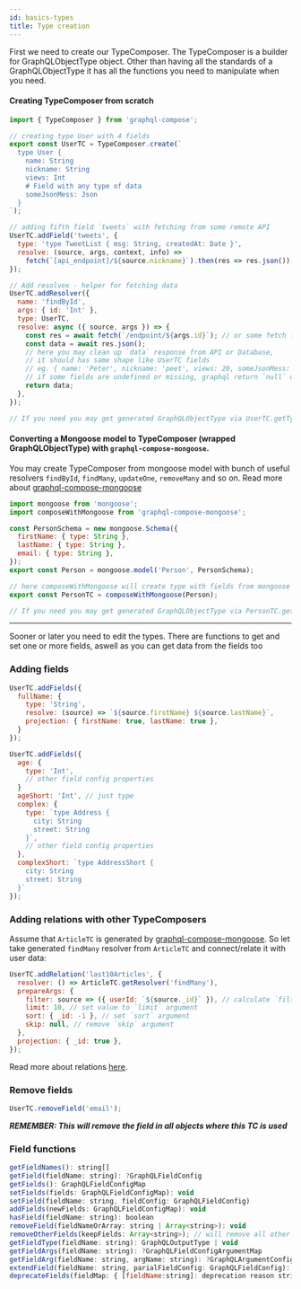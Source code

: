 ```yaml
---
id: basics-types
title: Type creation
---
```


First we need to create our TypeComposer.
The TypeComposer is a builder for GraphQLObjectType object.
Other than having all the standards of a GraphQLObjectType it has all the functions you need to manipulate when you need.

#### Creating TypeComposer from scratch

```js
import { TypeComposer } from 'graphql-compose';

// creating type User with 4 fields
export const UserTC = TypeComposer.create(`
  type User {
    name: String
    nickname: String
    views: Int
    # Field with any type of data
    someJsonMess: Json
  }
`);

// adding fifth field `tweets` with fetching from some remote API
UserTC.addField('tweets', {
  type: 'type TweetList { msg: String, createdAt: Date }',
  resolve: (source, args, context, info) =>
    fetch(`[api_endpoint]/${source.nickname}`).then(res => res.json()),
});

// Add resolveк - helper for fetching data
UserTC.addResolver({
  name: 'findById',
  args: { id: 'Int' },
  type: UserTC,
  resolve: async ({ source, args }) => {
    const res = await fetch(`/endpoint/${args.id}`); // or some fetch from any database
    const data = await res.json();
    // here you may clean up `data` response from API or Database,
    // it should has same shape like UserTC fields
    // eg. { name: 'Peter', nickname: 'peet', views: 20, someJsonMess: { ... } }
    // if some fields are undefined or missing, graphql return `null` on that fields
    return data;
  },
});

// If you need you may get generated GraphQLObjectType via UserTC.getType();
```

#### Converting a Mongoose model to TypeComposer (wrapped GraphQLObjectType) with `graphql-compose-mongoose`.

You may create TypeComposer from mongoose model with bunch of useful resolvers `findById`, `findMany`, `updateOne`, `removeMany` and so on. Read more about [graphql-compose-mongoose](https://github.com/nodkz/graphql-compose-mongoose)

```js
import mongoose from 'mongoose';
import composeWithMongoose from 'graphql-compose-mongoose';

const PersonSchema = new mongoose.Schema({
  firstName: { type: String },
  lastName: { type: String },
  email: { type: String },
});
export const Person = mongoose.model('Person', PersonSchema);

// here composeWithMongoose will create type with fields from mongoose schema
export const PersonTC = composeWithMongoose(Person);

// If you need you may get generated GraphQLObjectType via PersonTC.getType();
```

----------

Sooner or later you need to edit the types. There are functions to get and set one or more fields, aswell as you can get data from the fields too

### Adding fields

```js
UserTC.addFields({
  fullName: {
    type: 'String',
    resolve: (source) => `${source.firstName} ${source.lastName}`,
    projection: { firstName: true, lastName: true },
  }
});

UserTC.addFields({
  age: {
    type: 'Int',
    // other field config properties
  }
  ageShort: 'Int', // just type
  complex: {
    type: `type Address {
      city: String
      street: String
    }`,
    // other field config properties
  },
  complexShort: `type AddressShort {
    city: String
    street: String
  }`
});
```

### Adding relations with other TypeComposers

Assume that `ArticleTC` is generated by [graphql-compose-mongoose](https://github.com/nodkz/graphql-compose-mongoose). So let take generated `findMany` resolver from `ArticleTC` and connect/relate it with user data:

```js
UserTC.addRelation('last10Articles', {
  resolver: () => ArticleTC.getResolver('findMany'),
  prepareArgs: {
    filter: source => ({ userId: `${source._id}` }), // calculate `filter` argument
    limit: 10, // set value to `limit` argument
    sort: { _id: -1 }, // set `sort` argument
    skip: null, // remove `skip` argument
  },
  projection: { _id: true },
});
```

Read more about relations [here](04-relations.md).

### Remove fields

```js
UserTC.removeField('email');
```

**_REMEMBER: This will remove the field in all objects where this TC is used_**

### Field functions

```js
getFieldNames(): string[]
getField(fieldName: string): ?GraphQLFieldConfig
getFields(): GraphQLFieldConfigMap
setFields(fields: GraphQLFieldConfigMap): void
setField(fieldName: string, fieldConfig: GraphQLFieldConfig)
addFields(newFields: GraphQLFieldConfigMap): void
hasField(fieldName: string): boolean
removeField(fieldNameOrArray: string | Array<string>): void
removeOtherFields(keepFields: Array<string>); // will remove all other fields
getFieldType(fieldName: string): GraphQLOutputType | void
getFieldArgs(fieldName: string): ?GraphQLFieldConfigArgumentMap
getFieldArg(fieldName: string, argName: string): ?GraphQLArgumentConfig
extendField(fieldName: string, parialFieldConfig: GraphQLFieldConfig): GraphQLFieldConfig)
deprecateFields(fieldMap: { [fieldName:string]: deprecation reason string } );
```
